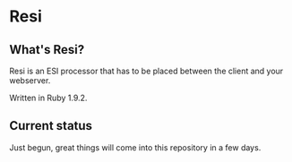 # Resi

## What's Resi?

Resi is an ESI processor that has to be placed between the client and your webserver.

Written in Ruby 1.9.2.

## Current status

Just begun, great things will come into this repository in a few days.
